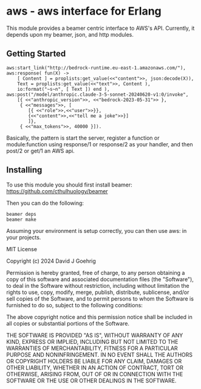 aws - aws interface for Erlang
====================================

This module provides a beamer centric interface to AWS's API.  Currently,
it depends upon my beamer, json, and http modules.


Getting Started
---------------

	aws:start_link("http://bedrock-runtime.eu-east-1.amazonaws.com/"),
	aws:response( fun(X) -> 
		[ Content ] = proplists:get_value(<<"content">>, json:decode(X)),
		Text = proplists:get_value(<<"text">>, Content ),
		io:format("~s~n", [ Text ]) end ),
	aws:post("/model/anthropic.claude-3-5-sonnet-20240620-v1:0/invoke",
		[{ <<"anthropic_version">>, <<"bedrock-2023-05-31">> },
		 { <<"messages">>, [
			[{ <<"role">>,<<"user">>}},
			{<<"content">>,<<"tell me a joke">>}]
			]},
		 { <<"max_tokens">>, 40000 }]).

Basically, the pattern is start the server, register a function or module:function using
response/1 or response/2 as your handler, and then post/2 or get/1 an AWS api.

Installing
----------

To use this module you should first install beamer: https://github.com/cthulhuology/beamer

Then you can do the following:

	beamer deps
	beamer make

Assuming your environment is setup correctly, you can then use aws: in your projects.


MIT License

Copyright (c) 2024 David J Goehrig

Permission is hereby granted, free of charge, to any person obtaining a copy
of this software and associated documentation files (the "Software"), to deal
in the Software without restriction, including without limitation the rights
to use, copy, modify, merge, publish, distribute, sublicense, and/or sell
copies of the Software, and to permit persons to whom the Software is
furnished to do so, subject to the following conditions:

The above copyright notice and this permission notice shall be included in all
copies or substantial portions of the Software.

THE SOFTWARE IS PROVIDED "AS IS", WITHOUT WARRANTY OF ANY KIND, EXPRESS OR
IMPLIED, INCLUDING BUT NOT LIMITED TO THE WARRANTIES OF MERCHANTABILITY,
FITNESS FOR A PARTICULAR PURPOSE AND NONINFRINGEMENT. IN NO EVENT SHALL THE
AUTHORS OR COPYRIGHT HOLDERS BE LIABLE FOR ANY CLAIM, DAMAGES OR OTHER
LIABILITY, WHETHER IN AN ACTION OF CONTRACT, TORT OR OTHERWISE, ARISING FROM,
OUT OF OR IN CONNECTION WITH THE SOFTWARE OR THE USE OR OTHER DEALINGS IN THE
SOFTWARE.
